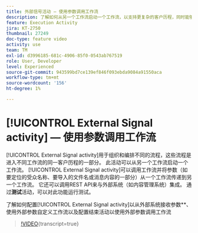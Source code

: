 ```yaml
---
title: 外部信号活动 — 使用参数调用工作流
description: 了解如何从另一个工作流启动一个工作流，以支持更复杂的客户历程，同时能够更好地监控和回应问题。
feature: Execution Activity
jira: KT-2750
thumbnail: 27249
doc-type: feature video
activity: use
team: TM
exl-id: d3996185-681c-4906-85f0-0543ab767519
role: User, Developer
level: Experienced
source-git-commit: 943599bd7ce139ef846f093ebda9084a91550aca
workflow-type: tm+mt
source-wordcount: '156'
ht-degree: 1%

---
```



# [!UICONTROL External Signal activity] — 使用参数调用工作流

[!UICONTROL External Signal activity]用于组织和编排不同的流程，这些流程是进入不同工作流的同一客户历程的一部分。 此活动可以从另一个工作流启动一个工作流。 [!UICONTROL External Signal activity]可以调用工作流并将参数（如要定位的受众名称、要导入的文件名或消息内容的一部分）从一个工作流传递到另一个工作流。 它还可以调用REST API来与外部系统（如内容管理系统）集成。 通过&#x200B;**测试**&#x200B;活动，可以对此功能运行测试。

了解如何配置[!UICONTROL External Signal activity]以从外部系统接收参数**、使用外部参数自定义工作流以及配置结束活动以使用外部参数调用工作流

>[!VIDEO](https://video.tv.adobe.com/v/27249/?learn=on){transcript=true}

